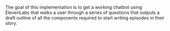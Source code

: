 The goal of this implementation is to get a working chatbot using ElevenLabs that walks a user through a series of questions that outputs a draft outline of all the components required to start writing episodes in their story.